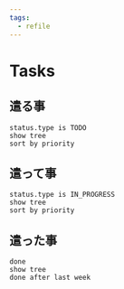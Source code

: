 ```yaml
---
tags:
  - refile
---
```


# Tasks

## 遣る事

```tasks
status.type is TODO
show tree
sort by priority
```

## 遣って事

```tasks
status.type is IN_PROGRESS
show tree
sort by priority
```

## 遣った事

```tasks
done
show tree
done after last week
```

